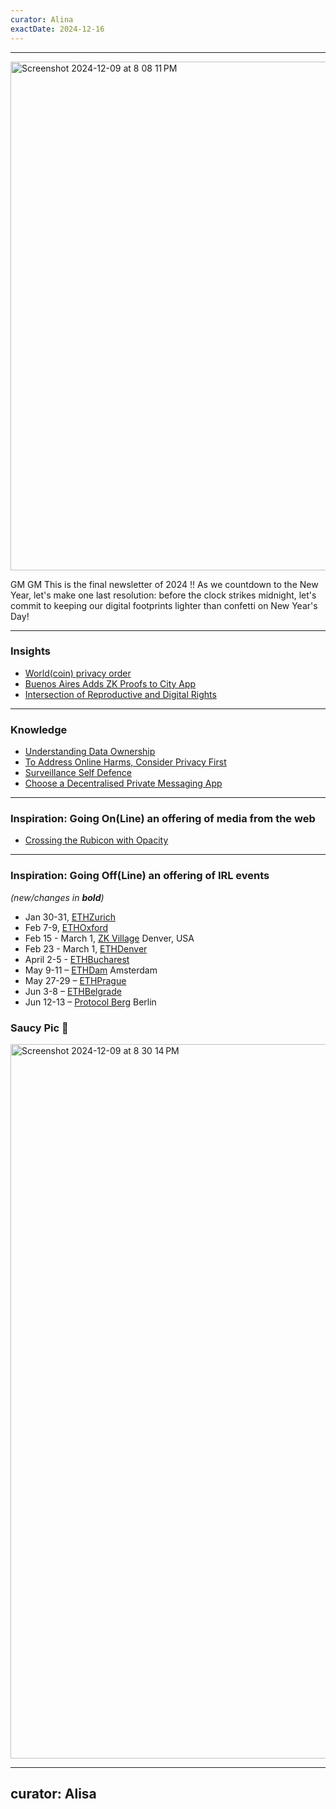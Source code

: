 ```yaml
---
curator: Alina
exactDate: 2024-12-16
---
```


<!--
### Insights

### Knowledge

### Inspiration

### Inspiration: Going On(Line) an offering of media from the web

### Inspiration: Going Off(Line) an offering of IRL events 

### Explorer 

### Saucy Quote
-->

---

<img width="814" alt="Screenshot 2024-12-09 at 8 08 11 PM" src="https://github.com/user-attachments/assets/29991435-98a8-4f85-a5c8-72fa4b1dd145">


GM GM 
This is the final newsletter of 2024 !!
As we countdown to the New Year, let's make one last resolution: before the clock strikes midnight, let's commit to keeping our digital footprints lighter than confetti on New Year's Day!

---

### Insights
- [World(coin) privacy order](https://techcrunch.com/2024/12/19/worldcoin-must-let-europeans-comprehensively-delete-their-data-under-privacy-order/)
- [Buenos Aires Adds ZK Proofs to City App](https://www.coindesk.com/tech/2024/10/22/buenos-aires-adds-zk-proofs-to-city-app-in-bid-to-boost-residents-privacy)
- [Intersection of Reproductive and Digital Rights](https://www.eff.org/deeplinks/2024/12/growing-intersection-reproductive-rights-and-digital-rights-2024-year-review)

---

### Knowledge
- [Understanding Data Ownership](https://blog.zk.me/understanding-data-ownership-navigating-global-regulations-and-privacy-solutions/)
- [To Address Online Harms, Consider Privacy First](https://www.eff.org/deeplinks/2023/11/address-online-harms-we-must-first-do-privacy)
- [Surveillance Self Defence](https://ssd.eff.org/)
- [Choose a Decentralised Private Messaging App](https://getsession.org/blog)


---

### Inspiration: Going On(Line) an offering of media from the web
- [Crossing the Rubicon with Opacity](https://www.youtube.com/watch?v=LdqYiCN8Imk)

---

### Inspiration: Going Off(Line) an offering of IRL events 
*(new/changes in **bold**)*

* Jan 30-31, [ETHZurich](https://ethereumzuri.ch/)
* Feb 7-9, [ETHOxford](https://ethoxford.io/)
* Feb 15 - March 1, [ZK Village](https://www.zklab.systems/zk-village) Denver, USA
* Feb 23 - March 1, [ETHDenver](https://www.ethdenver.com/)
* April 2-5 - [ETHBucharest](https://x.com/ethbucharest_?s=21)
* May 9-11 – [ETHDam](https://www.ethdam.com/) Amsterdam
* May 27-29 – [ETHPrague](https://ethprague.com/)
* Jun 3-8 – [ETHBelgrade](https://ethbelgrade.rs/)
* Jun 12-13 – [Protocol Berg](https://protocol.berlin/) Berlin


### Saucy Pic 🥫
<img width="1143" alt="Screenshot 2024-12-09 at 8 30 14 PM" src="https://github.com/user-attachments/assets/09992f0d-3e9d-40e3-9845-2059261460f1">




---
curator: Alisa
---

